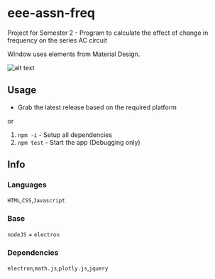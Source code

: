 # eee-assn-freq

Project for Semester 2 - Program to calculate the effect of change in frequency on the series AC circuit

Window uses elements from Material Design.

![alt text](https://github.com/chrisvrose/eee-assn-freq/releases/download/v1.01/Screenshot.png "Screenshot")

## Usage

- Grab the latest release based on the required platform

or

 1. `npm -i` - Setup all dependencies
 2. `npm test` - Start the app (Debugging only)

## Info

### Languages

`HTML`,`CSS`,`Javascript`

### Base

`nodeJS` + `electron`

### Dependencies

`electron`,`math.js`,`plotly.js`,`jquery`
